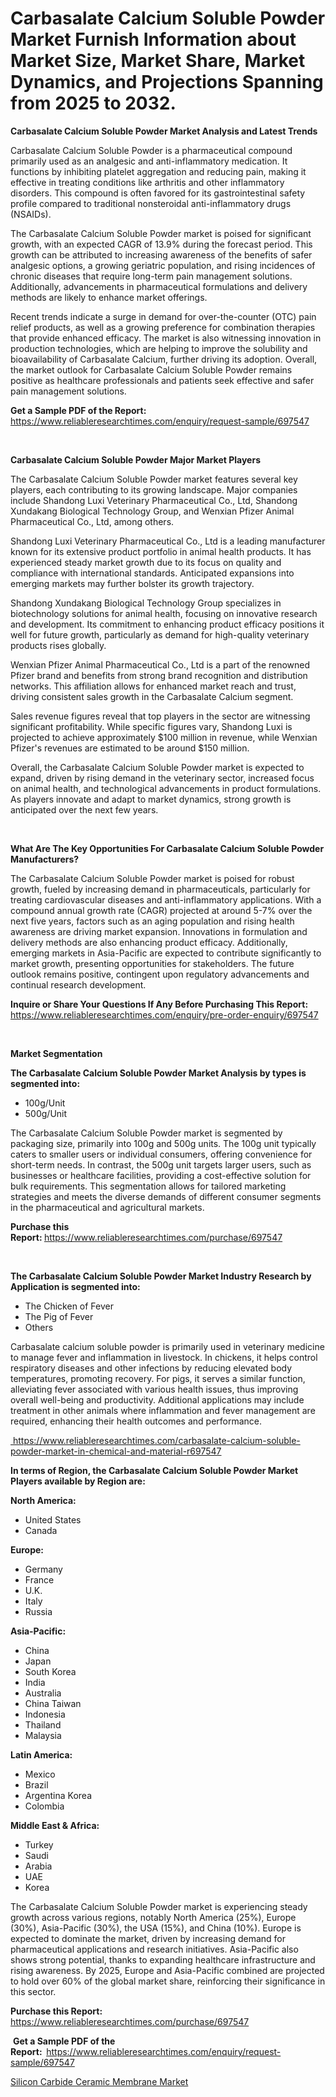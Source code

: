 <p><h1>Carbasalate Calcium Soluble Powder Market Furnish Information about Market Size, Market Share, Market Dynamics, and Projections Spanning from 2025 to 2032.</h1></p><p><strong>Carbasalate Calcium Soluble Powder Market Analysis and Latest Trends</strong></p>
<p><p>Carbasalate Calcium Soluble Powder is a pharmaceutical compound primarily used as an analgesic and anti-inflammatory medication. It functions by inhibiting platelet aggregation and reducing pain, making it effective in treating conditions like arthritis and other inflammatory disorders. This compound is often favored for its gastrointestinal safety profile compared to traditional nonsteroidal anti-inflammatory drugs (NSAIDs).</p><p>The Carbasalate Calcium Soluble Powder market is poised for significant growth, with an expected CAGR of 13.9% during the forecast period. This growth can be attributed to increasing awareness of the benefits of safer analgesic options, a growing geriatric population, and rising incidences of chronic diseases that require long-term pain management solutions. Additionally, advancements in pharmaceutical formulations and delivery methods are likely to enhance market offerings.</p><p>Recent trends indicate a surge in demand for over-the-counter (OTC) pain relief products, as well as a growing preference for combination therapies that provide enhanced efficacy. The market is also witnessing innovation in production technologies, which are helping to improve the solubility and bioavailability of Carbasalate Calcium, further driving its adoption. Overall, the market outlook for Carbasalate Calcium Soluble Powder remains positive as healthcare professionals and patients seek effective and safer pain management solutions.</p></p>
<p><strong>Get a Sample PDF of the Report:&nbsp;</strong> <a href="https://www.reliableresearchtimes.com/enquiry/request-sample/697547?utm_campaign=2273&utm_medium=2&utm_source=Github&utm_content=ia&utm_term=23032025&utm_id=carbasalate-calcium-soluble-powder">https://www.reliableresearchtimes.com/enquiry/request-sample/697547</a></p>
<p>&nbsp;</p>
<p><strong>Carbasalate Calcium Soluble Powder Major Market Players</strong></p>
<p><p>The Carbasalate Calcium Soluble Powder market features several key players, each contributing to its growing landscape. Major companies include Shandong Luxi Veterinary Pharmaceutical Co., Ltd, Shandong Xundakang Biological Technology Group, and Wenxian Pfizer Animal Pharmaceutical Co., Ltd, among others. </p><p>Shandong Luxi Veterinary Pharmaceutical Co., Ltd is a leading manufacturer known for its extensive product portfolio in animal health products. It has experienced steady market growth due to its focus on quality and compliance with international standards. Anticipated expansions into emerging markets may further bolster its growth trajectory.</p><p>Shandong Xundakang Biological Technology Group specializes in biotechnology solutions for animal health, focusing on innovative research and development. Its commitment to enhancing product efficacy positions it well for future growth, particularly as demand for high-quality veterinary products rises globally.</p><p>Wenxian Pfizer Animal Pharmaceutical Co., Ltd is a part of the renowned Pfizer brand and benefits from strong brand recognition and distribution networks. This affiliation allows for enhanced market reach and trust, driving consistent sales growth in the Carbasalate Calcium segment.</p><p>Sales revenue figures reveal that top players in the sector are witnessing significant profitability. While specific figures vary, Shandong Luxi is projected to achieve approximately $100 million in revenue, while Wenxian Pfizer's revenues are estimated to be around $150 million. </p><p>Overall, the Carbasalate Calcium Soluble Powder market is expected to expand, driven by rising demand in the veterinary sector, increased focus on animal health, and technological advancements in product formulations. As players innovate and adapt to market dynamics, strong growth is anticipated over the next few years.</p></p>
<p>&nbsp;</p>
<p><strong>What Are The Key Opportunities For Carbasalate Calcium Soluble Powder Manufacturers?</strong></p>
<p><p>The Carbasalate Calcium Soluble Powder market is poised for robust growth, fueled by increasing demand in pharmaceuticals, particularly for treating cardiovascular diseases and anti-inflammatory applications. With a compound annual growth rate (CAGR) projected at around 5-7% over the next five years, factors such as an aging population and rising health awareness are driving market expansion. Innovations in formulation and delivery methods are also enhancing product efficacy. Additionally, emerging markets in Asia-Pacific are expected to contribute significantly to market growth, presenting opportunities for stakeholders. The future outlook remains positive, contingent upon regulatory advancements and continual research development.</p></p>
<p><strong>Inquire or Share Your Questions If Any Before Purchasing This Report:</strong> <a href="https://www.reliableresearchtimes.com/enquiry/pre-order-enquiry/697547?utm_campaign=2273&utm_medium=2&utm_source=Github&utm_content=ia&utm_term=23032025&utm_id=carbasalate-calcium-soluble-powder">https://www.reliableresearchtimes.com/enquiry/pre-order-enquiry/697547</a></p>
<p>&nbsp;</p>
<p><strong>Market Segmentation</strong></p>
<p><strong>The Carbasalate Calcium Soluble Powder Market Analysis by types is segmented into:</strong></p>
<p><ul><li>100g/Unit</li><li>500g/Unit</li></ul></p>
<p><p>The Carbasalate Calcium Soluble Powder market is segmented by packaging size, primarily into 100g and 500g units. The 100g unit typically caters to smaller users or individual consumers, offering convenience for short-term needs. In contrast, the 500g unit targets larger users, such as businesses or healthcare facilities, providing a cost-effective solution for bulk requirements. This segmentation allows for tailored marketing strategies and meets the diverse demands of different consumer segments in the pharmaceutical and agricultural markets.</p></p>
<p><strong>Purchase this Report:&nbsp;</strong><a href="https://www.reliableresearchtimes.com/purchase/697547?utm_campaign=2273&utm_medium=2&utm_source=Github&utm_content=ia&utm_term=23032025&utm_id=carbasalate-calcium-soluble-powder">https://www.reliableresearchtimes.com/purchase/697547</a></p>
<p>&nbsp;</p>
<p><strong>The Carbasalate Calcium Soluble Powder Market Industry Research by Application is segmented into:</strong></p>
<p><ul><li>The Chicken of Fever</li><li>The Pig of Fever</li><li>Others</li></ul></p>
<p><p>Carbasalate calcium soluble powder is primarily used in veterinary medicine to manage fever and inflammation in livestock. In chickens, it helps control respiratory diseases and other infections by reducing elevated body temperatures, promoting recovery. For pigs, it serves a similar function, alleviating fever associated with various health issues, thus improving overall well-being and productivity. Additional applications may include treatment in other animals where inflammation and fever management are required, enhancing their health outcomes and performance.</p></p>
<p><a href="https://www.reliableresearchtimes.com/carbasalate-calcium-soluble-powder-market-in-chemical-and-material-r697547?utm_campaign=2273&utm_medium=2&utm_source=Github&utm_content=ia&utm_term=23032025&utm_id=carbasalate-calcium-soluble-powder">&nbsp;https://www.reliableresearchtimes.com/carbasalate-calcium-soluble-powder-market-in-chemical-and-material-r697547</a></p>
<p><strong>In terms of Region, the Carbasalate Calcium Soluble Powder Market Players available by Region are:</strong></p>
<p>
    <p> <strong> North America: </strong>
        <ul>
            <li>United States</li>
            <li>Canada</li>
        </ul>
        </p> 
    <p> <strong> Europe: </strong>
        <ul>
            <li>Germany</li>
            <li>France</li>
            <li>U.K.</li>
            <li>Italy</li>
            <li>Russia</li>
        </ul>
        </p> 
    <p> <strong> Asia-Pacific: </strong>
        <ul>
            <li>China</li>
            <li>Japan</li>
            <li>South Korea</li>
            <li>India</li>
            <li>Australia</li>
            <li>China Taiwan</li>
            <li>Indonesia</li>
            <li>Thailand</li>
            <li>Malaysia</li>
        </ul>
        </p> 
    <p> <strong> Latin America: </strong>
        <ul>
            <li>Mexico</li>
            <li>Brazil</li>
            <li>Argentina Korea</li>
            <li>Colombia</li>
        </ul>
        </p> 
    <p> <strong> Middle East & Africa: </strong>
        <ul>
            <li>Turkey</li>
            <li>Saudi</li>
            <li>Arabia</li>
            <li>UAE</li>
            <li>Korea</li>
        </ul>
    </p>
    </p>
<p><p>The Carbasalate Calcium Soluble Powder market is experiencing steady growth across various regions, notably North America (25%), Europe (30%), Asia-Pacific (30%), the USA (15%), and China (10%). Europe is expected to dominate the market, driven by increasing demand for pharmaceutical applications and research initiatives. Asia-Pacific also shows strong potential, thanks to expanding healthcare infrastructure and rising awareness. By 2025, Europe and Asia-Pacific combined are projected to hold over 60% of the global market share, reinforcing their significance in this sector.</p></p>
<p><strong>Purchase this Report: </strong><a href="https://www.reliableresearchtimes.com/purchase/697547?utm_campaign=2273&utm_medium=2&utm_source=Github&utm_content=ia&utm_term=23032025&utm_id=carbasalate-calcium-soluble-powder">https://www.reliableresearchtimes.com/purchase/697547</a></p>
<p>&nbsp;<strong>Get a Sample PDF of the Report:&nbsp;&nbsp;</strong><a href="https://www.reliableresearchtimes.com/enquiry/request-sample/697547?utm_campaign=2273&utm_medium=2&utm_source=Github&utm_content=ia&utm_term=23032025&utm_id=carbasalate-calcium-soluble-powder">https://www.reliableresearchtimes.com/enquiry/request-sample/697547</a></p>
<p><strong></strong></p>
<p><p><a href="https://github.com/tambraunrue691969/Market-Research-Report-List-1/blob/main/silicon-carbide-ceramic-membrane-market.md?utm_campaign=2273&utm_medium=2&utm_source=Github&utm_content=ia&utm_term=23032025&utm_id=carbasalate-calcium-soluble-powder">Silicon Carbide Ceramic Membrane Market</a></p></p>